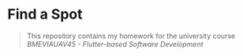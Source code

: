 # Find a Spot
> This repository contains my homework for the university course *BMEVIAUAV45 - Flutter-based Software Development*

